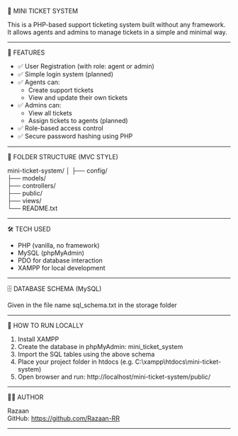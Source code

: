 🎫 MINI TICKET SYSTEM

This is a PHP-based support ticketing system built without any framework. It allows agents and admins to manage tickets in a simple and minimal way.

-------------------------------------------------------
🔧 FEATURES

- ✅ User Registration (with role: agent or admin)
- ✅ Simple login system (planned)
- ✅ Agents can:
    - Create support tickets
    - View and update their own tickets
- ✅ Admins can:
    - View all tickets
    - Assign tickets to agents (planned)
- ✅ Role-based access control
- ✅ Secure password hashing using PHP

-------------------------------------------------------
📁 FOLDER STRUCTURE (MVC STYLE)

mini-ticket-system/
│
├── config/           
├── models/           
├── controllers/     
├── public/           
├── views/           
└── README.txt       

-------------------------------------------------------
🛠️ TECH USED

- PHP (vanilla, no framework)
- MySQL (phpMyAdmin)
- PDO for database interaction
- XAMPP for local development

-------------------------------------------------------
🗄️ DATABASE SCHEMA (MySQL)

Given in the file name sql_schema.txt in the storage folder

-------------------------------------------------------
🚀 HOW TO RUN LOCALLY

1. Install XAMPP
2. Create the database in phpMyAdmin: mini_ticket_system
3. Import the SQL tables using the above schema
4. Place your project folder in htdocs (e.g. C:\xampp\htdocs\mini-ticket-system)
5. Open browser and run: http://localhost/mini-ticket-system/public/

-------------------------------------------------------
👨‍💻 AUTHOR

Razaan  
GitHub: https://github.com/Razaan-RR

-------------------------------------------------------

